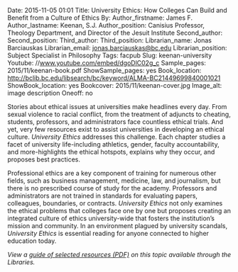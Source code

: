 Date: 2015-11-05 01:01
Title: University Ethics: How Colleges Can Build and Benefit from a Culture of Ethics 
By:
Author_firstname: James F. 
Author_lastname: Keenan, S.J.
Author_position: Canisius Professor, Theology Department, and Director of the Jesuit Institute
Second_author:
Second_position:
Third_author:
Third_position:
Librarian_name: Jonas Barciauskas
Librarian_email: jonas.barciauskas@bc.edu
Librarian_position: Subject Specialist in Philosophy
Tags: facpub
Slug: keenan-university
Youtube: //www.youtube.com/embed/dgoDlC02g_c
Sample_pages: 2015/11/keenan-book.pdf
ShowSample_pages: yes
Book_location: http://bclib.bc.edu/libsearch/bc/keyword/ALMA-BC21449699840001021
ShowBook_location: yes
Bookcover: 2015/11/keenan-cover.jpg
Image_alt: image description
Oneoff: no

Stories about ethical issues at universities make headlines every day. From sexual violence to racial conflict, from the treatment of adjuncts to cheating, students, professors, and administrators face countless ethical trials. And yet, very few resources exist to assist universities in developing an ethical culture. <em>University Ethics</em> addresses this challenge. Each chapter studies a facet of university life-including athletics, gender, faculty accountability, and more-highlights the ethical hotspots, explains why they occur, and proposes best practices.

Professional ethics are a key component of training for numerous other fields, such as business management, medicine, law, and journalism, but there is no prescribed course of study for the academy. Professors and administrators are not trained in standards for evaluating papers, colleagues, boundaries, or contracts. <em>University Ethics</em> not only examines the ethical problems that colleges face one by one but proposes creating an integrated culture of ethics university-wide that fosters the institution’s mission and community. In an environment plagued by university scandals, <em>University Ethics</em> is essential reading for anyone connected to higher education today. 

<em>View a <a href="http://library.bc.edu/theme/img/facpub/2015/11/keenan-guide.pdf" target="_blank" rel="noopener">guide of selected resources (PDF)</a> on this topic available through the Libraries. </em>